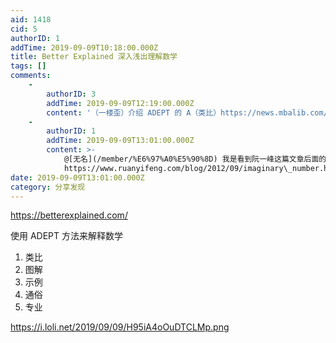 ```yaml
---
aid: 1418
cid: 5
authorID: 1
addTime: 2019-09-09T10:18:00.000Z
title: Better Explained 深入浅出理解数学
tags: []
comments:
    -
        authorID: 3
        addTime: 2019-09-09T12:19:00.000Z
        content: '（一楼歪）介绍 ADEPT 的 A（类比）https://news.mbalib.com/story/238650'
    -
        authorID: 1
        addTime: 2019-09-09T13:01:00.000Z
        content: >-
            @[无名](/member/%E6%97%A0%E5%90%8D) 我是看到阮一峰这篇文章后面的参考文献才发现这个网站的
            https://www.ruanyifeng.com/blog/2012/09/imaginary\_number.html
date: 2019-09-09T13:01:00.000Z
category: 分享发现
---
```


https://betterexplained.com/

使用 ADEPT 方法来解释数学

1.  类比
2.  图解
3.  示例
4.  通俗
5.  专业

https://i.loli.net/2019/09/09/H95iA4oOuDTCLMp.png
